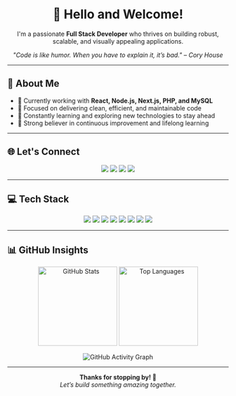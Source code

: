 <h1 align="center">👋 Hello and Welcome!</h1>

<p align="center">
  I'm a passionate <strong>Full Stack Developer</strong> who thrives on building robust, scalable, and visually appealing applications.
</p>

<p align="center">
  <em>"Code is like humor. When you have to explain it, it’s bad." – Cory House</em>
</p>

---

## 🚀 About Me

- 💼 Currently working with **React, Node.js, Next.js, PHP, and MySQL**
- 🎯 Focused on delivering clean, efficient, and maintainable code
- 📘 Constantly learning and exploring new technologies to stay ahead
- 🧠 Strong believer in continuous improvement and lifelong learning

---

## 🌐 Let's Connect

<p align="center">
  <a href="mailto:iago.silva6969@gmail.com"><img src="https://img.shields.io/badge/Gmail-D14836?style=for-the-badge&logo=gmail&logoColor=white"/></a>
  <a href="https://www.linkedin.com/in/iago-bruno-aa1630355/"><img src="https://img.shields.io/badge/LinkedIn-0A66C2?style=for-the-badge&logo=linkedin&logoColor=white"/></a>
  <a href="https://wa.me/5584986397297"><img src="https://img.shields.io/badge/WhatsApp-25D366?style=for-the-badge&logo=whatsapp&logoColor=white"/></a>
  <a href="https://www.instagram.com/iagobrunodev/"><img src="https://img.shields.io/badge/Instagram-E4405F?style=for-the-badge&logo=instagram&logoColor=white"/></a>
</p>

---

## 💻 Tech Stack

<p align="center">
  <img src="https://img.shields.io/badge/HTML5-E34F26?style=for-the-badge&logo=html5&logoColor=white"/>
  <img src="https://img.shields.io/badge/CSS3-1572B6?style=for-the-badge&logo=css3&logoColor=white"/>
  <img src="https://img.shields.io/badge/JavaScript-F7DF1E?style=for-the-badge&logo=javascript&logoColor=black"/>
  <img src="https://img.shields.io/badge/Node.js-339933?style=for-the-badge&logo=nodedotjs&logoColor=white"/>
  <img src="https://img.shields.io/badge/React-20232A?style=for-the-badge&logo=react&logoColor=61DAFB"/>
  <img src="https://img.shields.io/badge/Next.js-000000?style=for-the-badge&logo=nextdotjs&logoColor=white"/>
  <img src="https://img.shields.io/badge/PHP-777BB4?style=for-the-badge&logo=php&logoColor=white"/>
  <img src="https://img.shields.io/badge/MySQL-005C84?style=for-the-badge&logo=mysql&logoColor=white"/>
</p>

---

## 📊 GitHub Insights

<p align="center">
  <img src="https://github-readme-stats.vercel.app/api?username=iago193&show_icons=true&theme=radical" alt="GitHub Stats" height="180"/>
  <img src="https://github-readme-stats.vercel.app/api/top-langs/?username=iago193&layout=compact&theme=radical" alt="Top Languages" height="180"/>
</p>

<p align="center">
  <img src="https://github-readme-activity-graph.vercel.app/graph?username=iago193&theme=radical" alt="GitHub Activity Graph"/>
</p>

---

<p align="center">
  <strong>Thanks for stopping by! 🚀</strong><br>
  <em>Let’s build something amazing together.</em>
</p>
